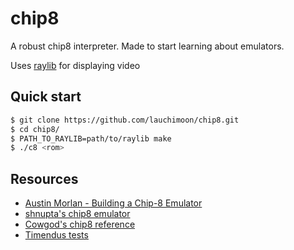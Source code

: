 # chip8
A robust chip8 interpreter. Made to start learning about emulators.

Uses [raylib](https://raylib.com) for displaying video

## Quick start
```sh
$ git clone https://github.com/lauchimoon/chip8.git
$ cd chip8/
$ PATH_TO_RAYLIB=path/to/raylib make
$ ./c8 <rom>
```

## Resources
- [Austin Morlan - Building a Chip-8 Emulator](https://austinmorlan.com/posts/chip8_emulator/)
- [shnupta's chip8 emulator](https://github.com/shnupta/Chip-Emul8/)
- [Cowgod's chip8 reference](http://devernay.free.fr/hacks/chip8/C8TECH10.HTM)
- [Timendus tests](https://github.com/Timendus/chip8-test-suite)

